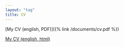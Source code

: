 ```yaml
---
layout: "tag"
title: CV
---
```


[My CV (english, PDF)]({% link /documents/cv.pdf %})

[My CV (english, html)](cv_page)

